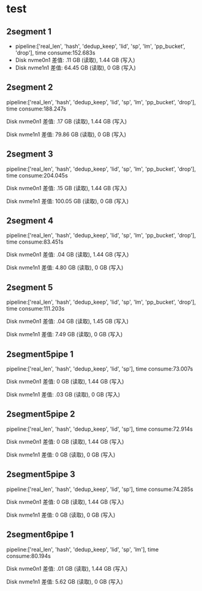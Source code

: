 # test

## 2segment 1

- pipeline:['real_len', 'hash', 'dedup_keep', 'lid', 'sp', 'lm', 'pp_bucket', 'drop'], time consume:152.683s
- Disk nvme0n1 差值: .11 GB (读取), 1.44 GB (写入)
- Disk nvme1n1 差值: 64.45 GB (读取), 0 GB (写入)

## 2segment 2

pipeline:['real_len', 'hash', 'dedup_keep', 'lid', 'sp', 'lm', 'pp_bucket', 'drop'], time consume:188.247s

Disk nvme0n1 差值: .17 GB (读取), 1.44 GB (写入)

Disk nvme1n1 差值: 79.86 GB (读取), 0 GB (写入)

## 2segment 3

pipeline:['real_len', 'hash', 'dedup_keep', 'lid', 'sp', 'lm', 'pp_bucket', 'drop'], time consume:204.045s

Disk nvme0n1 差值: .15 GB (读取), 1.44 GB (写入)

Disk nvme1n1 差值: 100.05 GB (读取), 0 GB (写入)

## 2segment 4

pipeline:['real_len', 'hash', 'dedup_keep', 'lid', 'sp', 'lm', 'pp_bucket', 'drop'], time consume:83.451s

Disk nvme0n1 差值: .04 GB (读取), 1.44 GB (写入)

Disk nvme1n1 差值: 4.80 GB (读取), 0 GB (写入)

## 2segment 5

pipeline:['real_len', 'hash', 'dedup_keep', 'lid', 'sp', 'lm', 'pp_bucket', 'drop'], time consume:111.203s

Disk nvme0n1 差值: .04 GB (读取), 1.45 GB (写入)

Disk nvme1n1 差值: 7.49 GB (读取), 0 GB (写入)

## 2segment5pipe 1

pipeline:['real_len', 'hash', 'dedup_keep', 'lid', 'sp'], time consume:73.007s

Disk nvme0n1 差值: 0 GB (读取), 1.44 GB (写入)

Disk nvme1n1 差值: .03 GB (读取), 0 GB (写入)

## 2segment5pipe 2

pipeline:['real_len', 'hash', 'dedup_keep', 'lid', 'sp'], time consume:72.914s

Disk nvme0n1 差值: 0 GB (读取), 1.44 GB (写入)

Disk nvme1n1 差值: 0 GB (读取), 0 GB (写入)

## 2segment5pipe 3

pipeline:['real_len', 'hash', 'dedup_keep', 'lid', 'sp'], time consume:74.285s

Disk nvme0n1 差值: 0 GB (读取), 1.44 GB (写入)

Disk nvme1n1 差值: 0 GB (读取), 0 GB (写入)

## 2segment6pipe 1

pipeline:['real_len', 'hash', 'dedup_keep', 'lid', 'sp', 'lm'], time consume:80.194s

Disk nvme0n1 差值: .01 GB (读取), 1.44 GB (写入)

Disk nvme1n1 差值: 5.62 GB (读取), 0 GB (写入)
